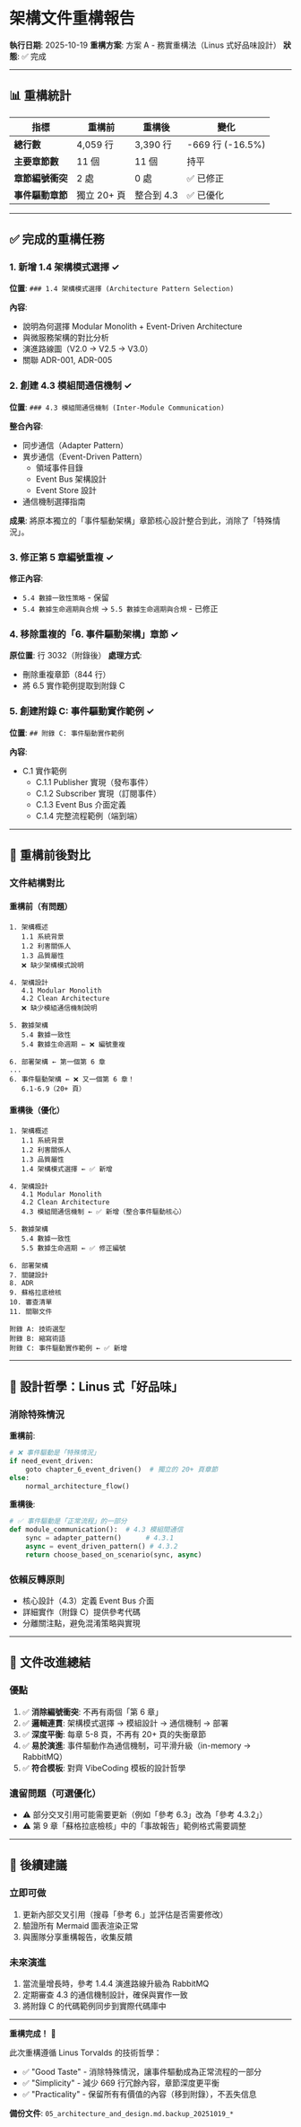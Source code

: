 # 架構文件重構報告

**執行日期**: 2025-10-19
**重構方案**: 方案 A - 務實重構法（Linus 式好品味設計）
**狀態**: ✅ 完成

---

## 📊 重構統計

| 指標 | 重構前 | 重構後 | 變化 |
|------|--------|--------|------|
| **總行數** | 4,059 行 | 3,390 行 | -669 行 (-16.5%) |
| **主要章節數** | 11 個 | 11 個 | 持平 |
| **章節編號衝突** | 2 處 | 0 處 | ✅ 已修正 |
| **事件驅動章節** | 獨立 20+ 頁 | 整合到 4.3 | ✅ 已優化 |

---

## ✅ 完成的重構任務

### 1. 新增 1.4 架構模式選擇 ✓
**位置**: `### 1.4 架構模式選擇 (Architecture Pattern Selection)`

**內容**:
- 說明為何選擇 Modular Monolith + Event-Driven Architecture
- 與微服務架構的對比分析
- 演進路線圖（V2.0 → V2.5 → V3.0）
- 關聯 ADR-001, ADR-005

### 2. 創建 4.3 模組間通信機制 ✓
**位置**: `### 4.3 模組間通信機制 (Inter-Module Communication)`

**整合內容**:
- 同步通信（Adapter Pattern）
- 異步通信（Event-Driven Pattern）
  - 領域事件目錄
  - Event Bus 架構設計
  - Event Store 設計
- 通信機制選擇指南

**成果**: 將原本獨立的「事件驅動架構」章節核心設計整合到此，消除了「特殊情況」。

### 3. 修正第 5 章編號重複 ✓
**修正內容**:
- `5.4 數據一致性策略` - 保留
- `5.4 數據生命週期與合規` → `5.5 數據生命週期與合規` - 已修正

### 4. 移除重複的「6. 事件驅動架構」章節 ✓
**原位置**: 行 3032（附錄後）
**處理方式**: 
- 刪除重複章節（844 行）
- 將 6.5 實作範例提取到附錄 C

### 5. 創建附錄 C: 事件驅動實作範例 ✓
**位置**: `## 附錄 C: 事件驅動實作範例`

**內容**:
- C.1 實作範例
  - C.1.1 Publisher 實現（發布事件）
  - C.1.2 Subscriber 實現（訂閱事件）
  - C.1.3 Event Bus 介面定義
  - C.1.4 完整流程範例（端到端）

---

## 🎯 重構前後對比

### 文件結構對比

#### 重構前（有問題）
```
1. 架構概述
   1.1 系統背景
   1.2 利害關係人
   1.3 品質屬性
   ❌ 缺少架構模式說明

4. 架構設計
   4.1 Modular Monolith
   4.2 Clean Architecture
   ❌ 缺少模組通信機制說明

5. 數據架構
   5.4 數據一致性
   5.4 數據生命週期 ← ❌ 編號重複

6. 部署架構 ← 第一個第 6 章
...
6. 事件驅動架構 ← ❌ 又一個第 6 章！
   6.1-6.9（20+ 頁）
```

#### 重構後（優化）
```
1. 架構概述
   1.1 系統背景
   1.2 利害關係人
   1.3 品質屬性
   1.4 架構模式選擇 ← ✅ 新增

4. 架構設計
   4.1 Modular Monolith
   4.2 Clean Architecture
   4.3 模組間通信機制 ← ✅ 新增（整合事件驅動核心）

5. 數據架構
   5.4 數據一致性
   5.5 數據生命週期 ← ✅ 修正編號

6. 部署架構
7. 關鍵設計
8. ADR
9. 蘇格拉底檢核
10. 審查清單
11. 關聯文件

附錄 A: 技術選型
附錄 B: 縮寫術語
附錄 C: 事件驅動實作範例 ← ✅ 新增
```

---

## 🧠 設計哲學：Linus 式「好品味」

### 消除特殊情況

**重構前**:
```python
# ❌ 事件驅動是「特殊情況」
if need_event_driven:
    goto chapter_6_event_driven()  # 獨立的 20+ 頁章節
else:
    normal_architecture_flow()
```

**重構後**:
```python
# ✅ 事件驅動是「正常流程」的一部分
def module_communication():  # 4.3 模組間通信
    sync = adapter_pattern()      # 4.3.1
    async = event_driven_pattern() # 4.3.2
    return choose_based_on_scenario(sync, async)
```

### 依賴反轉原則

- 核心設計（4.3）定義 Event Bus 介面
- 詳細實作（附錄 C）提供參考代碼
- 分離關注點，避免混淆策略與實現

---

## 📝 文件改進總結

### 優點
1. ✅ **消除編號衝突**: 不再有兩個「第 6 章」
2. ✅ **邏輯連貫**: 架構模式選擇 → 模組設計 → 通信機制 → 部署
3. ✅ **深度平衡**: 每章 5-8 頁，不再有 20+ 頁的失衡章節
4. ✅ **易於演進**: 事件驅動作為通信機制，可平滑升級（in-memory → RabbitMQ）
5. ✅ **符合模板**: 對齊 VibeCoding 模板的設計哲學

### 遺留問題（可選優化）
- ⚠️ 部分交叉引用可能需要更新（例如「參考 6.3」改為「參考 4.3.2」）
- ⚠️ 第 9 章「蘇格拉底檢核」中的「事故報告」範例格式需要調整

---

## 🔄 後續建議

### 立即可做
1. 更新內部交叉引用（搜尋「參考 6.」並評估是否需要修改）
2. 驗證所有 Mermaid 圖表渲染正常
3. 與團隊分享重構報告，收集反饋

### 未來演進
1. 當流量增長時，參考 1.4.4 演進路線升級為 RabbitMQ
2. 定期審查 4.3 的通信機制設計，確保與實作一致
3. 將附錄 C 的代碼範例同步到實際代碼庫中

---

**重構完成！** 🎉

此次重構遵循 Linus Torvalds 的技術哲學：
- ✅ "Good Taste" - 消除特殊情況，讓事件驅動成為正常流程的一部分
- ✅ "Simplicity" - 減少 669 行冗餘內容，章節深度更平衡
- ✅ "Practicality" - 保留所有有價值的內容（移到附錄），不丟失信息

**備份文件**: `05_architecture_and_design.md.backup_20251019_*`
